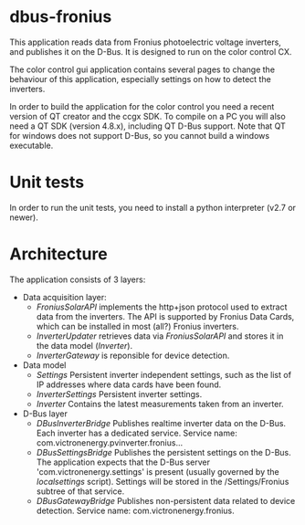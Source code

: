 dbus-fronius
============
This application reads data from Fronius photoelectric voltage inverters, and
publishes it on the D-Bus. It is designed to run on the color control CX.

The color control gui application contains several pages to change the behaviour
of this application, especially settings on how to detect the inverters.

In order to build the application for the color control you need a recent
version of QT creator and the ccgx SDK. To compile on a PC you will also need a
QT SDK (version 4.8.x), including QT D-Bus support. Note that QT for windows
does not support D-Bus, so you cannot build a windows executable.

Unit tests
==========

In order to run the unit tests, you need to install a python interpreter (v2.7
or newer).

Architecture
============

The application consists of 3 layers:
* Data acquisition layer:
	-	_FroniusSolarAPI_ implements the http+json protocol used to extract data
		from the inverters. The API is supported by Fronius Data Cards, which
		can be installed in most (all?) Fronius inverters.
	-	_InverterUpdater_ retrieves data via _FroniusSolarAPI_ and stores it in
		the data model (_Inverter_).
	-	_InverterGateway_ is reponsible for device detection.
* Data model
    -	_Settings_ Persistent inverter independent settings, such as the list
        of IP addresses where data cards have been found.
    -   _InverterSettings_ Persistent inverter settings.
    -	_Inverter_ Contains the latest measurements taken from an inverter.
* D-Bus layer
	-	_DBusInverterBridge_ Publishes realtime inverter data on the D-Bus. Each
		inverter has a dedicated service.
		Service name: com.victronenergy.pvinverter.fronius...
	-	_DBusSettingsBridge_ Publishes the persistent settings on the D-Bus.
		The application expects that the D-Bus server 'com.victronenergy.settings'
		is present (usually governed by the _localsettings_ script).
		Settings will be stored in the /Settings/Fronius subtree of that service.
	-	_DBusGatewayBridge_ Publishes non-persistent data related to device
		detection. Service name: com.victronenergy.fronius.
